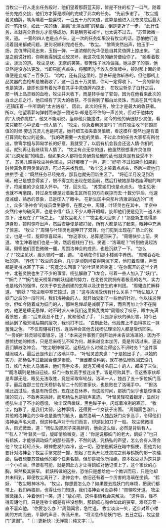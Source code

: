 当牧尘一行人走出任务殿时，他们望着那蔚蓝天际，皆是不住的松了一口气，随着任务完成交接，他们方才算是顺利的完成了此次的任务。
“先前多谢了。
”牧尘握着灵值牌，嘴角噙着一些喜悦，一百五十万的灵值，这算是他进入北苍灵院后最大的一笔所获，如此一来的话，距离“北溟龙鲲”的精血，倒是更近了一步。
“此行任务，本就完全靠你方才能够成功，若是酬劳被减半，也太说不过去。
”苏萱微微一笑，道。
一旁的四人也是点点头，这一次的任务如果没有牧尘的话，恐怕他们连活着回来都成问题，更何况顺利完成任务。
“牧尘。
”黎箐突然出声，她玉手一扬，灵值牌闪现出来，玉指一弹，一道浓郁的光华便是自其灵值牌上掠出来。
“这是之前说好的，你帮我得到这龙蛟灵环，我这次任务的酬劳便给你了。
”她看着牧尘，淡淡的道。
牧尘见状，无奈的笑笑，黎箐性子冰冷倔强，她决定了的事，他显然是没办法更改，当即只能点点头，将那团光华收入灵值牌中，顿时那上面的灵值便是变成了三百多万。
“哈哈，还有我这里的，那白轩是你斩杀的，但他那柄上品灵器的血枪却是被我收了，这一百五十万灵值，你可一定得收下。
”一旁的郭匈也是笑道，旋即也是有着光华自其手中灵值牌内掠出。
在牧尘斩杀了白轩之后，那一柄上品灵器的血枪，牧尘并未收下，而是转手给了郭匈，因为在他看来此次的白龙之丘之行，他已经有了天大的收获，不仅得到了那白龙灵珠，而且在其气海内·还镇压着一件所谓的“太古凶器”。
因此，此次的任务，牧尘才是最大的收获者。
所以，他望着郭匈弹射而来那一团光华·却是忍不住的一声苦笑，但对于他体内的“大须弥魔柱”，他又不能明说，当即他只能接过，如今的他的确很缺少灵值，看来只能在心中记着一份人情了。
“牧尘，你急着用灵值吗？”而在牧尘收下郭匈灵值的时候·旁边苏灵儿也是问道，她纤细玉指夹着灵值牌，看这模样·竟然也是有着打算资助牧尘的迹象。
“我的确需要一大批的灵值，不过此次的任务大家都有所付出，黎箐学姐与郭匈学长的好意，我就受了，以后有机会我会还这人情·你们的话，就别再让我继续背人情了。
”牧尘有点无奈的道，他虽然很想凑齐灵值购买“北溟龙鲲”的精血，但如果众人都将任务酬劳给他的话·他就真是有些受不下了。
苏灵儿瞧得牧尘神色坚决，只好嘟囔了一声，道：“好吧·不过如果你如果到时候真急着用灵值的话，可以先来找我借。
”牧尘这才笑着点点头，然后冲着他们拱拱手·道：“既然任务已经完成，那我也就先回新生区了。
”将近半月没见到洛璃，他已是想念得紧了，恨不得立刻出现在她面前，然后打破她那静若幽潭般的眸子，将娇羞的少女搂入怀中。
“好，回头见。
”苏萱她们也是点点头。
牧尘见状·也就不再磨蹭，转过身形便是对着新生区所在的方向疾掠而去·十数分钟后，他速度减缓，熟悉的景象，已是印入了眼中。
在新生区中央那片清澈湖泊边的广场上，众多“洛神会”的成员盘坐静修，在那之中，周翎，叶轻灵也在其中。
半空中突然传来的破风声，也是令得广场上不少人睁开眼睛，旋即他们便是见到一道人影掠下，出现在了广场之上。
“是牧尘老大！”“牧尘老大回来了！”那些新生瞧得那道身影，顿时惊呼出声，然后安静便是被打破，所有人都是站了起来，眼神中充满了惊喜。
“牧尘？”周翎与叶轻灵也是睁开了双目，他们见到出现在广场上的牧尘，也是一怔，旋即惊喜起来。
“你这家伙，总算是回来了。
”周翎快步上前，笑道。
牧尘冲着他们也是一笑，然后视线扫了扫，笑道：“洛璃呢？”听到他说起洛璃，周翎他们面色微微一僵，周围洛神会的成员，也是沉默了一下。
“怎么了？”牧尘见状，眉头顿时一皱，道。
“洛璃在你们那小楼阁中养伤。
”周翎吞吞吐吐的道。
“养伤？”牧尘的面色，几乎是顷刻间变得阴沉下来，他盯着周翎，声音都是变得冰寒了下来：“究竟怎么回事？”的叶轻灵苦笑道：“在你离开的这半个月中，北苍灵院也生了不少的事情，杨弘解散了飞龙会，带着一些人加入了“妖门”。
”“妖门？”“妖门是天榜第四鹤妖组建的势力，在北苍灵院拥有着极高的名气，实力也是格外的强悍，仅次于李玄通创建的玄帮以及沈苍生的审判团。
”周翎连忙解释道。
“鹤妖？”牧尘眼中寒芒掠过，道：“这与洛璃受伤有什么关系？”“杨弘加入了妖门之后的一段时间，我们洛神会的人，就开始受到了一些他的针对，他以往忌惮你，但如今随着成为妖门的人，那种忌惮却是减弱了下来，而且再加上你不在院内，他更是肆无忌惮，时不时派人来我们这里捣乱挑衅”周翎咬了咬牙，眼中充满着愤怒，道：“后来我忍不住了，就和他动了手．¨只是那家伙的确厉害，如今已经达到了融天境后期的层次，我也打不过。
”说到此处，他脸庞上不由得掠过一抹羞愧之色。
“不仅周翎被打伤，连洛神会其他去找杨弘理论的人都是受伤回来。
”一旁的叶轻灵轻咬着银牙，道：“本来这件事我们刚开始并未告诉洛璃的，因为不想惊扰她的修炼，只是后来杨弘不知为何，越来越变本加厉，竟是传话过来，逼迫我们解散洛神会。
”牧尘眼神微沉，这杨弘什么时候变得这么不识时务？“这件事越闹越大，最后还是传到了洛璃耳中。
”叶轻灵苦笑道：“于是她出手了，以她的实力，那杨弘不过数回合便是惨败。
”“但谁都没料到，就在杨弘惨败回去没几日，妖门大批人马涌来，他们高手众多，就连天榜排名前二十的人，都来了三位。
”“而洛璃则是独自迎战，妖门十数位高手接连出手，皆是尽败其手，但这些家伙却是卑鄙无耻，眼见无法取胜，竟是采取车轮战，洛璃一人，独战了五十多位妖门高手，最后连那三位在天榜排名前二十的厉害家伙，也是败在了洛璃手中。
”“但洛璃此战过后，也是有所受伤，现在还在休养，而这段时间，那妖门似乎也是惊惧洛璃的实力，不敢再来挑衅，而那杨弘也是销声匿迹。
”叶轻灵轻咬着银牙，显然对杨弘生出了不小的怨恨。
牧尘双目微眯，黑色眸子中，闪烁着冷冽的寒芒。
“牧尘，抱歉了，是我们太弱，这种事情，还得要一个女孩子出面。
”周翎面色涨红，其他的洛神会的少年也是羞愧的低头，虽然洛璃一人独战妖门众多高手，令得他们洛神会声名大盛，但这种名声对于他们而言，却是犹如刀子一般。
牧尘微微摇头，目光微垂，道：“杨弘没那胆子来挑衅的，他会这么做，必然是背后有人。
”“有人？”叶轻灵一怔，旋即俏脸微变，道：“你是说那妖门的老大，鹤妖？”也只有鹤妖，才能够调动妖门的那些高手，不然的话，凭杨弘的声望，怎么会有人理会他？牧尘轻轻点头，眼神愈发的森冷，这一切，恐怕是鹤妖在暗中指使，但他为何要针对洛神会？牧尘手掌突然一握，想起了在离开北苍灵院之前与鹤妖的那一次碰面，后者想要苏萱给他的那个任务名额，但却是被他所拒绝，原本牧尘以为这只是一个小插曲，但很有可能，就是因此方才让得鹤妖对他记恨上了，这个家伙的心胸，果然极其狭窄。
鹤妖所做的这些，恐怕只是想给他一个教训而已，只是他却并未料到，即便牧尘离开了，洛神会中，依旧还有着一个厉害的洛璃在坐镇。
“鹤妖．¨”牧尘眼神冰冷。
“牧尘，你想要怎么办？如果要去找妖门的麻烦，把我们都带上，我们再狼狈，也得让他们知道，我们洛神会可没孬种！”周翎咬牙道。
牧尘微微摇头，冲着他们一笑，道：“放心吧，这件事情我会来解决。
”这件事，怪不得周翎他们，只是连牧尘都是有些没想到，那鹤妖心胸会如此的狭窄，难怪苏萱一直不喜欢他。
“你要怎么办？”周翎闻言，急忙道。
牧尘淡淡一笑，迈步对着小楼阁的方向而去，平静的声音，传荡开来。
“将消息传给妖门吧，五日之后，牧尘登门“道谢”。
”〖∷更新快∷无弹窗∷纯文字∷〗。
